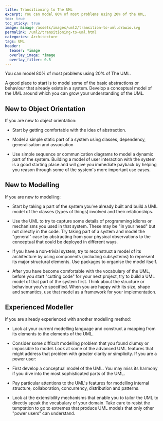 ```yaml
---
title: Transitioning to The UML
excerpt: You can model 80% of most problems using 20% of the UML.
toc: true
toc_sticky: true
image: &image /assets/images/uml2/transition-to-uml.drawio.svg
permalink: /uml2/transitioning-to-uml.html
categories: Architecture
tags: UML
header:
  teaser: *image
  overlay_image: *image
  overlay_filter: 0.5
---
```

You can model 80% of most problems using 20% of The UML.

A good place to start is to model some of the basic abstractions or behaviour that already exists in a system. Develop a conceptual model of the UML around which you can grow your understanding of the UML.

## New to Object Orientation

If you are new to object orientation:

* Start by getting comfortable with the idea of abstraction.

* Model a simple static part of a system using classes, dependency, generalisation and association

* Use simple sequence or communication diagrams to model a dynamic part of the system. Building a model of user interaction with the system is a good starting place and will give you immediate payback by helping you reason through some of the system's more important use cases.

## New to Modelling

If you are new to modelling:

* Start by taking a part of the system you've already built and build a UML model of the classes (types of things) involved and their relationships.

* Use the UML to try to capture some details of programming idioms or mechanisms you used in that system. These may be "in your head" but not directly in the code. Try taking part of a system and model the "general" case by abstracting from your physical observations to the conceptual that could be deployed in different ways.

* If you have a non-trivial system, try to reconstruct a model of its architecture by using components (including subsystems) to represent its major structural elements. Use packages to organise the model itself.

* After you have become comfortable with the vocabulary of the UML, before you start "cutting code" for your next project, try to build a UML model of that part of the system first. Think about the structure or behaviour you've specified. When you are happy with its size, shape and semantics, use that model as a framework for your implementation.

## Experienced Modeller

If you are already experienced with another modelling method:

* Look at your current modelling language and construct a mapping from its elements to the elements of the UML.

* Consider some difficult modelling problem that you found clumsy or impossible to model. Look at some of the advanced UML features that might address that problem with greater clarity or simplicity.
If you are a power user:

* First develop a conceptual model of the UML. You may miss its harmony if you dive into the most sophisticated parts of the UML.

* Pay particular attentions to the UML's features for modelling internal structure, collaboration, concurrency, distribution and patterns.

* Look at the extensibility mechanisms that enable you to tailor the UML to directly speak the vocabulary of your domain. Take care to resist the temptation to go to extremes that produce UML models that only other "power users" can understand.
